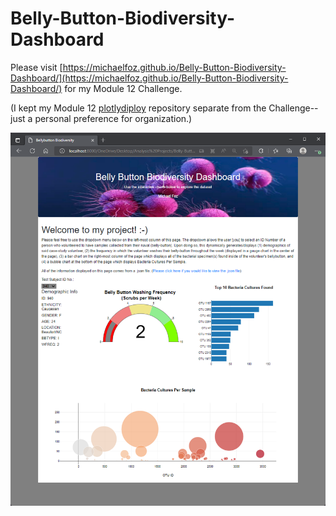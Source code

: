 # Belly-Button-Biodiversity-Dashboard
Please visit [https://michaelfoz.github.io/Belly-Button-Biodiversity-Dashboard/](https://michaelfoz.github.io/Belly-Button-Biodiversity-Dashboard/) for my Module 12 Challenge.

(I kept my Module 12 [plotlydiploy](https://github.com/michaelfoz/plotlydiploy) repository separate from the Challenge--just a personal preference for organization.)

![screenshot](https://raw.githubusercontent.com/michaelfoz/Belly-Button-Biodiversity-Dashboard/main/Module12Finished.png)
